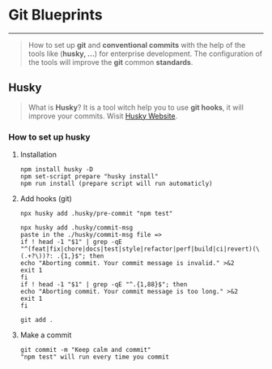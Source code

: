 # Git Blueprints

---

> How to set up **git** and **conventional commits** with the help of the tools
> like (**husky, ...**) for enterprise development. The configuration of the tools will
> improve the **git** common **standards**.

## Husky

> What is **Husky**? It is a tool witch help you to use **git hooks**, it will improve your commits.
> Wisit [Husky Website](https://github.com/typicode/husky#readme).

### How to set up husky

1. Installation
    ```
    npm install husky -D
    npm set-script prepare "husky install"
    npm run install (prepare script will run automaticly)
    ```
2. Add hooks (git)
    ```
    npx husky add .husky/pre-commit "npm test"
    
    npx husky add .husky/commit-msg 
    paste in the ./husky/commit-msg file =>
    if ! head -1 "$1" | grep -qE "^(feat|fix|chore|docs|test|style|refactor|perf|build|ci|revert)(\(.+?\))?: .{1,}$"; then
    echo "Aborting commit. Your commit message is invalid." >&2
    exit 1
    fi
    if ! head -1 "$1" | grep -qE "^.{1,88}$"; then
    echo "Aborting commit. Your commit message is too long." >&2
    exit 1
    fi

    git add . 
    ```
3. Make a commit
    ```
   git commit -m "Keep calm and commit"
   "npm test" will run every time you commit
   ```
